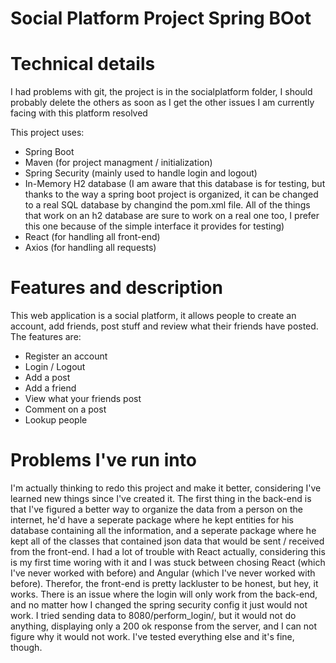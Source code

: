 # Social Platform Project Spring BOot

# Technical details

I had problems with git, the project is in the socialplatform folder, I should probably delete the others as soon as I get the other issues I am currently facing with this platform resolved

This project uses:
 - Spring Boot
 - Maven (for project managment / initialization)
 - Spring Security (mainly used to handle login and logout)
 - In-Memory H2 database (I am aware that this database is for testing, but thanks to the way a spring boot project is organized, it can be changed to a real SQL database by changind the pom.xml file. All of the things that work on an h2 database are sure to work on a real one too, I prefer this one because of the simple interface it provides for testing)
  - React (for handling all front-end)
  - Axios (for handling all requests)
 
# Features and description
This web application is a social platform, it allows people to create an account, add friends, post stuff and review what their friends have posted. The features are:
  - Register an account
  - Login / Logout
  - Add a post
  - Add a friend
  - View what your friends post
  - Comment on a post
  - Lookup people
  
 # Problems I've run into
 I'm actually thinking to redo this project and make it better, considering I've learned new things since I've created it. 
 The first thing in the back-end is that I've figured a better way to organize the data from a person on the internet, he'd have a seperate package where he kept entities for his database containing all the information, and a seperate package where he kept all of the classes that contained json data that would be sent / received from the front-end.
 I had a lot of trouble with React actually, considering this is my first time woring with it and I was stuck between chosing React (which I've never worked with before) and Angular (which I've never worked with before). Therefor, the front-end is pretty lackluster to be honest, but hey, it works.
 There is an issue where the login will only work from the back-end, and no matter how I changed the spring security config it just would not work. I tried sending data to 8080/perform_login/, but it would not do anything, displaying only a 200 ok response from the server, and I can not figure why it would not work.
 I've tested everything else and it's fine, though.
